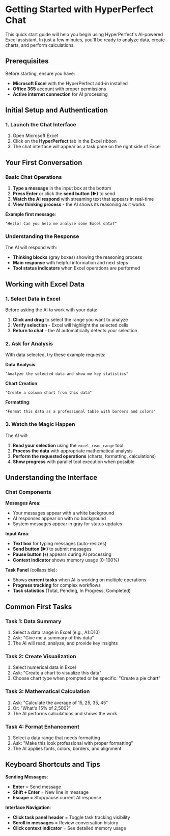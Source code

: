 # Getting Started with HyperPerfect Chat

This quick start guide will help you begin using HyperPerfect's AI-powered Excel assistant. In just a few minutes, you'll be ready to analyze data, create charts, and perform calculations.

## Prerequisites

Before starting, ensure you have:
- **Microsoft Excel** with the HyperPerfect add-in installed
- **Office 365** account with proper permissions
- **Active internet connection** for AI processing

## Initial Setup and Authentication

### 1. Launch the Chat Interface

1. Open Microsoft Excel
2. Click on the **HyperPerfect** tab in the Excel ribbon
3. The chat interface will appear as a task pane on the right side of Excel

## Your First Conversation

### Basic Chat Operations

1. **Type a message** in the input box at the bottom
2. **Press Enter** or click the **send button (▶)** to send
3. **Watch the AI respond** with streaming text that appears in real-time
4. **View thinking process** - the AI shows its reasoning as it works

**Example first message**: 
```
"Hello! Can you help me analyze some Excel data?"
```

### Understanding the Response

The AI will respond with:
- **Thinking blocks** (gray boxes) showing the reasoning process
- **Main response** with helpful information and next steps
- **Tool status indicators** when Excel operations are performed

## Working with Excel Data

### 1. Select Data in Excel

Before asking the AI to work with your data:

1. **Click and drag** to select the range you want to analyze
2. **Verify selection** - Excel will highlight the selected cells
3. **Return to chat** - the AI automatically detects your selection

### 2. Ask for Analysis

With data selected, try these example requests:

**Data Analysis**:
```
"Analyze the selected data and show me key statistics"
```

**Chart Creation**:
```
"Create a column chart from this data"
```

**Formatting**:
```
"Format this data as a professional table with borders and colors"
```

### 3. Watch the Magic Happen

The AI will:
1. **Read your selection** using the `excel_read_range` tool
2. **Process the data** with appropriate mathematical analysis
3. **Perform the requested operations** (charts, formatting, calculations)
4. **Show progress** with parallel tool execution when possible

## Understanding the Interface

### Chat Components

**Messages Area**: 
- Your messages appear with a white background
- AI responses appear on with no background
- System messages appear in gray for status updates

**Input Area**:
- **Text box** for typing messages (auto-resizes)
- **Send button (▶)** to submit messages  
- **Pause button (⏸)** appears during AI processing
- **Context indicator** shows memory usage (0-100%)

**Task Panel** (collapsible):
- Shows **current tasks** when AI is working on multiple operations
- **Progress tracking** for complex workflows
- **Task statistics** (Total, Pending, In Progress, Completed)

## Common First Tasks

### Task 1: Data Summary
1. Select a data range in Excel (e.g., A1:D10)
2. Ask: "Give me a summary of this data"
3. The AI will read, analyze, and provide key insights

### Task 2: Create Visualization  
1. Select numerical data in Excel
2. Ask: "Create a chart to visualize this data"
3. Choose chart type when prompted or be specific: "Create a pie chart"

### Task 3: Mathematical Calculation
1. Ask: "Calculate the average of 15, 25, 35, 45"
2. Or: "What's 15% of 2,500?"
3. The AI performs calculations and shows the work

### Task 4: Format Enhancement
1. Select a data range that needs formatting
2. Ask: "Make this look professional with proper formatting"
3. The AI applies fonts, colors, borders, and alignment

## Keyboard Shortcuts and Tips

**Sending Messages**:
- **Enter** = Send message
- **Shift + Enter** = New line in message
- **Escape** = Stop/pause current AI response

**Interface Navigation**:
- **Click task panel header** = Toggle task tracking visibility
- **Scroll in messages** = Review conversation history
- **Click context indicator** = See detailed memory usage